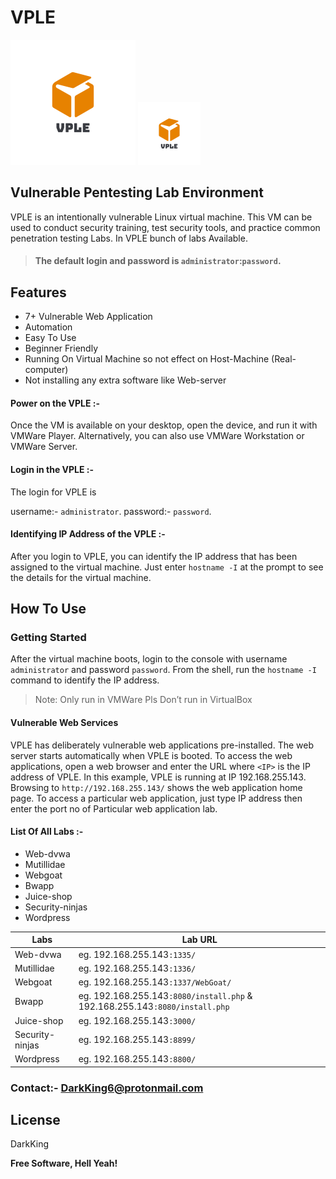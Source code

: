 # VPLE 
![](https://github.com/Adityaraj6/VPLE/blob/main/VPLE.png)
<img src="https://github.com/Adityaraj6/VPLE/blob/main/VPLE.png" width="100" height="100">

## Vulnerable Pentesting Lab Environment

VPLE is an intentionally vulnerable Linux virtual machine. This VM can be used to conduct security training, test security tools, and practice common penetration testing Labs. In VPLE bunch of labs Available.

> #### The default login and password is `administrator`:`password`.


## Features

- 7+ Vulnerable Web Application 
- Automation
- Easy To Use
- Beginner Friendly
- Running On Virtual Machine so not effect on Host-Machine (Real-computer)
- Not installing any extra software like Web-server

#### Power on the VPLE :-
Once the VM is available on your desktop, open the device, and run it with VMWare Player. Alternatively, you can also use VMWare Workstation or VMWare Server.

#### Login in the VPLE :-
The login for VPLE is 

username:- ``administrator``.
password:- ``password``.
#### Identifying IP Address of the VPLE :-
After you login to VPLE, you can identify the IP address that has been assigned to the virtual machine. Just enter ``hostname -I`` at the prompt to see the details for the virtual machine.

## How To Use

### Getting Started
After the virtual machine boots, login to the console with username `administrator` and password `password`. From the shell, run the `hostname -I` command to identify the IP address.

> Note: Only run in VMWare Pls Don’t run in VirtualBox

#### Vulnerable Web Services

VPLE has deliberately vulnerable web applications pre-installed. The web server starts automatically when VPLE is booted. To access the web applications, open a web browser and enter the URL where `<IP>` is the IP address of VPLE.
In this example, VPLE is running at IP 192.168.255.143. Browsing to `http://192.168.255.143/` shows the web application home page.
To access a particular web application, just type IP address then enter the port no of Particular web application lab. 

#### List Of All Labs :-

- Web-dvwa 
- Mutillidae 
- Webgoat 
- Bwapp 
- Juice-shop 
- Security-ninjas 
- Wordpress 

| Labs | Lab URL |
| ------ | ------ |
| Web-dvwa | eg. 192.168.255.143`:1335/` |
| Mutillidae | eg. 192.168.255.143`:1336/` |
| Webgoat | eg. 192.168.255.143`:1337/WebGoat/` |
| Bwapp | eg. 192.168.255.143`:8080/install.php` & 192.168.255.143`:8080/install.php` |
| Juice-shop | eg. 192.168.255.143`:3000/` |
| Security-ninjas | eg. 192.168.255.143`:8899/` |
| Wordpress | eg. 192.168.255.143`:8800/` |
### Contact:- DarkKing6@protonmail.com 
## License

DarkKing

**Free Software, Hell Yeah!**


